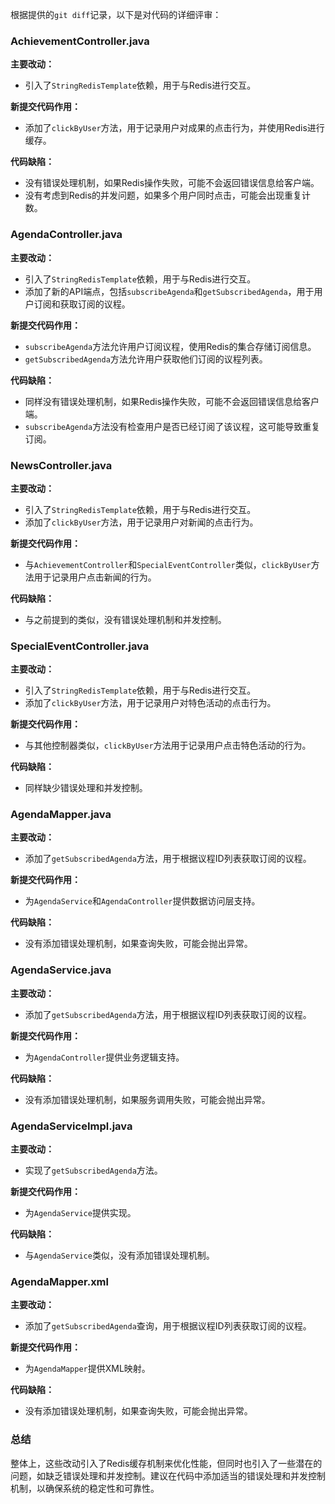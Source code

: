 根据提供的`git diff`记录，以下是对代码的详细评审：

### AchievementController.java

**主要改动：**
- 引入了`StringRedisTemplate`依赖，用于与Redis进行交互。

**新提交代码作用：**
- 添加了`clickByUser`方法，用于记录用户对成果的点击行为，并使用Redis进行缓存。

**代码缺陷：**
- 没有错误处理机制，如果Redis操作失败，可能不会返回错误信息给客户端。
- 没有考虑到Redis的并发问题，如果多个用户同时点击，可能会出现重复计数。

### AgendaController.java

**主要改动：**
- 引入了`StringRedisTemplate`依赖，用于与Redis进行交互。
- 添加了新的API端点，包括`subscribeAgenda`和`getSubscribedAgenda`，用于用户订阅和获取订阅的议程。

**新提交代码作用：**
- `subscribeAgenda`方法允许用户订阅议程，使用Redis的集合存储订阅信息。
- `getSubscribedAgenda`方法允许用户获取他们订阅的议程列表。

**代码缺陷：**
- 同样没有错误处理机制，如果Redis操作失败，可能不会返回错误信息给客户端。
- `subscribeAgenda`方法没有检查用户是否已经订阅了该议程，这可能导致重复订阅。

### NewsController.java

**主要改动：**
- 引入了`StringRedisTemplate`依赖，用于与Redis进行交互。
- 添加了`clickByUser`方法，用于记录用户对新闻的点击行为。

**新提交代码作用：**
- 与`AchievementController`和`SpecialEventController`类似，`clickByUser`方法用于记录用户点击新闻的行为。

**代码缺陷：**
- 与之前提到的类似，没有错误处理机制和并发控制。

### SpecialEventController.java

**主要改动：**
- 引入了`StringRedisTemplate`依赖，用于与Redis进行交互。
- 添加了`clickByUser`方法，用于记录用户对特色活动的点击行为。

**新提交代码作用：**
- 与其他控制器类似，`clickByUser`方法用于记录用户点击特色活动的行为。

**代码缺陷：**
- 同样缺少错误处理和并发控制。

### AgendaMapper.java

**主要改动：**
- 添加了`getSubscribedAgenda`方法，用于根据议程ID列表获取订阅的议程。

**新提交代码作用：**
- 为`AgendaService`和`AgendaController`提供数据访问层支持。

**代码缺陷：**
- 没有添加错误处理机制，如果查询失败，可能会抛出异常。

### AgendaService.java

**主要改动：**
- 添加了`getSubscribedAgenda`方法，用于根据议程ID列表获取订阅的议程。

**新提交代码作用：**
- 为`AgendaController`提供业务逻辑支持。

**代码缺陷：**
- 没有添加错误处理机制，如果服务调用失败，可能会抛出异常。

### AgendaServiceImpl.java

**主要改动：**
- 实现了`getSubscribedAgenda`方法。

**新提交代码作用：**
- 为`AgendaService`提供实现。

**代码缺陷：**
- 与`AgendaService`类似，没有添加错误处理机制。

### AgendaMapper.xml

**主要改动：**
- 添加了`getSubscribedAgenda`查询，用于根据议程ID列表获取订阅的议程。

**新提交代码作用：**
- 为`AgendaMapper`提供XML映射。

**代码缺陷：**
- 没有添加错误处理机制，如果查询失败，可能会抛出异常。

### 总结
整体上，这些改动引入了Redis缓存机制来优化性能，但同时也引入了一些潜在的问题，如缺乏错误处理和并发控制。建议在代码中添加适当的错误处理和并发控制机制，以确保系统的稳定性和可靠性。